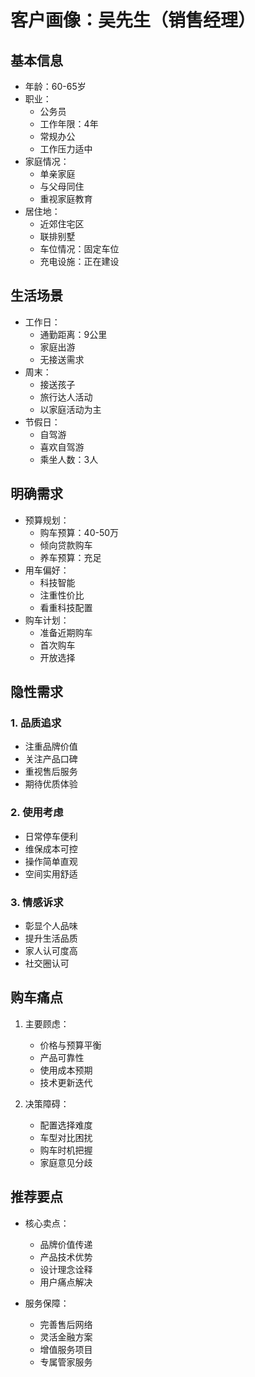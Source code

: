 # 客户画像：吴先生（销售经理）

## 基本信息
- 年龄：60-65岁
- 职业：
  - 公务员
  - 工作年限：4年
  - 常规办公
  - 工作压力适中
- 家庭情况：
  - 单亲家庭
  - 与父母同住
  - 重视家庭教育
- 居住地：
  - 近郊住宅区
  - 联排别墅
  - 车位情况：固定车位
  - 充电设施：正在建设

## 生活场景
- 工作日：
  - 通勤距离：9公里
  - 家庭出游
  - 无接送需求
- 周末：
  - 接送孩子
  - 旅行达人活动
  - 以家庭活动为主
- 节假日：
  - 自驾游
  - 喜欢自驾游
  - 乘坐人数：3人

## 明确需求
- 预算规划：
  - 购车预算：40-50万
  - 倾向贷款购车
  - 养车预算：充足
- 用车偏好：
  - 科技智能
  - 注重性价比
  - 看重科技配置
- 购车计划：
  - 准备近期购车
  - 首次购车
  - 开放选择

## 隐性需求
### 1. 品质追求
- 注重品牌价值
- 关注产品口碑
- 重视售后服务
- 期待优质体验

### 2. 使用考虑
- 日常停车便利
- 维保成本可控
- 操作简单直观
- 空间实用舒适

### 3. 情感诉求
- 彰显个人品味
- 提升生活品质
- 家人认可度高
- 社交圈认可

## 购车痛点
1. 主要顾虑：
   - 价格与预算平衡
   - 产品可靠性
   - 使用成本预期
   - 技术更新迭代

2. 决策障碍：
   - 配置选择难度
   - 车型对比困扰
   - 购车时机把握
   - 家庭意见分歧

## 推荐要点
- 核心卖点：
  - 品牌价值传递
  - 产品技术优势
  - 设计理念诠释
  - 用户痛点解决

- 服务保障：
  - 完善售后网络
  - 灵活金融方案
  - 增值服务项目
  - 专属管家服务